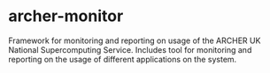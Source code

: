archer-monitor
==============

Framework for monitoring and reporting on usage of the ARCHER UK National Supercomputing Service. Includes tool for monitoring and reporting on the usage of different applications on the system.
